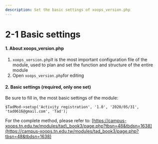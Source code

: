```yaml
---
description: Set the basic settings of xoops_version.php
---
```


# 2-1 Basic settings

#### 1. About xoops\_version.php

1. `xoops_version.php`It is the most important configuration file of the module, used to plan and set the function and structure of the entire module
2. Open `xoops_version.php`for editing

#### 2. Basic settings \(required, only one set\)

Be sure to fill in, the most basic settings of the module:

```text
$TadMod->setup('Activity registration', '1.0', '2020/05/31', 'tad0616@gmail.com', 'Tad');
```

For the complete method, please refer to: [https://campus-xoops.tn.edu.tw/modules/tad\_book3/page.php?tbsn=48&tbdsn=1638](https://campus-xoops.tn.edu.tw/modules/tad_book3/page.php?tbsn=48&tbdsn=1638)

